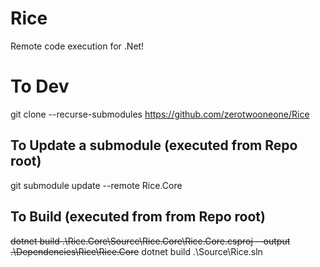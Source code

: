 # Rice
Remote code execution for .Net!

# To Dev
git clone --recurse-submodules https://github.com/zerotwooneone/Rice

## To Update a submodule (executed from Repo root)
git submodule update --remote Rice.Core

## To Build (executed from from Repo root)
~~dotnet build .\Rice.Core\Source\Rice.Core\Rice.Core.csproj --output .\Dependencies\Rice\Rice.Core~~
dotnet build .\Source\Rice.sln